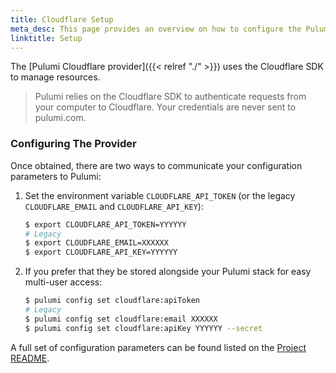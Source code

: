 ```yaml
---
title: Cloudflare Setup
meta_desc: This page provides an overview on how to configure the Pulumi Cloudflare Provider.
linktitle: Setup
---
```


The [Pulumi Cloudflare provider]({{< relref "./" >}}) uses the Cloudflare SDK to manage resources.

> Pulumi relies on the Cloudflare SDK to authenticate requests from your computer to Cloudflare. Your credentials are never sent
> to pulumi.com.

### Configuring The Provider

Once obtained, there are two ways to communicate your configuration parameters to Pulumi:

1. Set the environment variable `CLOUDFLARE_API_TOKEN` (or the legacy `CLOUDFLARE_EMAIL` and `CLOUDFLARE_API_KEY`):

    ```bash
    $ export CLOUDFLARE_API_TOKEN=YYYYYY
    # Legacy
    $ export CLOUDFLARE_EMAIL=XXXXXX
    $ export CLOUDFLARE_API_KEY=YYYYYY
    ```

2. If you prefer that they be stored alongside your Pulumi stack for easy multi-user access:

    ```bash
    $ pulumi config set cloudflare:apiToken
    # Legacy
    $ pulumi config set cloudflare:email XXXXXX
    $ pulumi config set cloudflare:apiKey YYYYYY --secret
    ```

A full set of configuration parameters can be found listed on the [Project README](https://github.com/pulumi/pulumi-cloudflare/blob/master/README.md).
